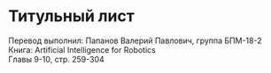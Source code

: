 # Титульный лист

Перевод выполнил: Папанов Валерий Павлович, группа БПМ-18-2  
Книга: Artificial Intelligence for Robotics  
Главы 9-10, стр. 259-304

